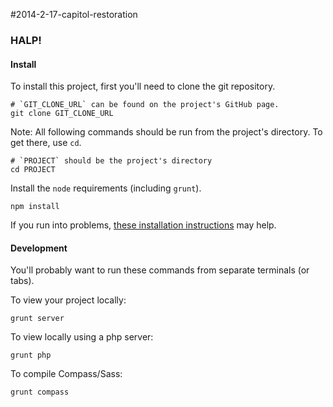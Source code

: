 #2014-2-17-capitol-restoration

### HALP!

#### Install
To install this project, first you'll need to clone the git repository.

    # `GIT_CLONE_URL` can be found on the project's GitHub page.
    git clone GIT_CLONE_URL

Note: All following commands should be run from the project's directory.
To get there, use `cd`.

    # `PROJECT` should be the project's directory
    cd PROJECT

Install the `node` requirements (including `grunt`).

    npm install

If you run into problems, [these installation
instructions](https://github.com/kevinschaul/strib-data-graphics-tools)
may help.

#### Development
You'll probably want to run these commands from separate terminals (or
tabs).

To view your project locally:

    grunt server


To view locally using a php server:

    grunt php


To compile Compass/Sass:

    grunt compass



